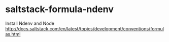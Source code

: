 # saltstack-formula-ndenv
Install Ndenv and Node http://docs.saltstack.com/en/latest/topics/development/conventions/formulas.html
